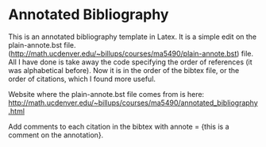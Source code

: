 # Annotated Bibliography
This is an annotated bibliography template in Latex. It is a simple edit on the plain-annote.bst file. (http://math.ucdenver.edu/~billups/courses/ma5490/plain-annote.bst) file.
All I have done is take away the code specifying the order of references (it was alphabetical before). 
Now it is in the order of the bibtex file, or the order of citations, which I found more useful.

Website where the plain-annote.bst file comes from is here:
http://math.ucdenver.edu/~billups/courses/ma5490/annotated_bibliography.html

Add comments to each citation in the bibtex with annote = {this is a comment on the annotation}.

